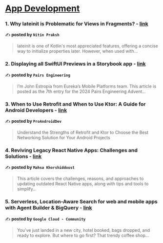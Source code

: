 
<h1><a href=https://medium.com/tag/mobile-app-development/recommended target="_blank" rel="noopener noreferrer">App Development</a></h1>
<h3>1. Why lateinit is Problematic for Views in Fragments? - <a href="https://medium.com/@prakashnitin/why-lateinit-is-problematic-for-views-in-fragments-f14773390c67" target="_blank" rel="noopener noreferrer">link</a></h3>

✍️ **posted by `Nitin Praksh`**

<blockquote>lateinit is one of Kotlin's most appreciated features, offering a concise way to initialize properties later. However, when used with…</blockquote>

<h3>2. Displaying all SwiftUI Previews in a Storybook app - <a href="https://medium.com/eureka-engineering/displaying-all-swiftui-previews-in-a-storybook-app-1dd8e925d777" target="_blank" rel="noopener noreferrer">link</a></h3>

✍️ **posted by `Pairs Engineering`**

<blockquote>I’m John Estropia from Eureka’s Mobile Platforms team. This article is posted as the 7th entry for the 2024 Pairs Engineering Advent…</blockquote>

<h3>3. When to Use Retrofit and When to Use Ktor: A Guide for Android Developers - <a href="https://medium.com/proandroiddev/when-to-use-retrofit-and-when-to-use-ktor-a-guide-for-android-developers-918491dcf69a" target="_blank" rel="noopener noreferrer">link</a></h3>

✍️ **posted by `ProAndroidDev`**

<blockquote>Understand the Strengths of Retrofit and Ktor to Choose the Best Networking Solution for Your Android Projects</blockquote>

<h3>4. Reviving Legacy React Native Apps: Challenges and Solutions - <a href="https://medium.com/@mahsashid/reviving-legacy-react-native-apps-challenges-and-solutions-f7bbe21753a5" target="_blank" rel="noopener noreferrer">link</a></h3>

✍️ **posted by `Mahsa Khorshiddoust`**

<blockquote>This article covers the challenges, reasons, and approaches to updating outdated React Native apps, along with tips and tools to simplify…</blockquote>

<h3>5. Serverless, Location-Aware Search for web and mobile apps with Agent Builder & BigQuery - <a href="https://medium.com/google-cloud/serverless-location-aware-search-for-web-and-mobile-apps-with-agent-builder-bigquery-89f2fef1ab20" target="_blank" rel="noopener noreferrer">link</a></h3>

✍️ **posted by `Google Cloud - Community`**

<blockquote>You’ve just landed in a new city, hotel booked, bags dropped, and ready to explore. But where to go first? That trendy coffee shop…</blockquote>

